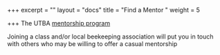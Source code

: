 +++
excerpt = ""
layout = "docs"
title = "Find a Mentor "
weight = 5

+++
The UTBA [mentorship program](/mentoring)

Joining a class and/or local beekeeping association will put you in touch with others who may be willing to offer a casual mentorship